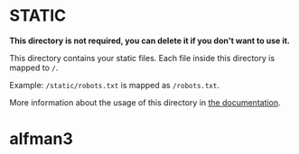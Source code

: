 # STATIC

**This directory is not required, you can delete it if you don't want to use it.**

This directory contains your static files.
Each file inside this directory is mapped to `/`.

Example: `/static/robots.txt` is mapped as `/robots.txt`.

More information about the usage of this directory in [the documentation](https://nuxtjs.org/guide/assets#static).
# alfman3
